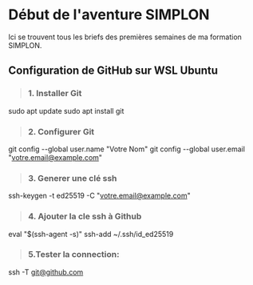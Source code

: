 # Début de l'aventure SIMPLON
Ici se trouvent tous les briefs des premières semaines de ma formation SIMPLON.

## Configuration de GitHub sur WSL Ubuntu
> ### 1. Installer Git
sudo apt update
sudo apt install git

> ### 2. Configurer Git 
git config --global user.name "Votre Nom"
git config --global user.email "votre.email@example.com"

> ### 3. Generer une clé ssh
ssh-keygen -t ed25519 -C "votre.email@example.com"

> ### 4. Ajouter la cle ssh à Github
eval "$(ssh-agent -s)"
ssh-add ~/.ssh/id_ed25519


> ### 5.Tester la connection:
ssh -T git@github.com
